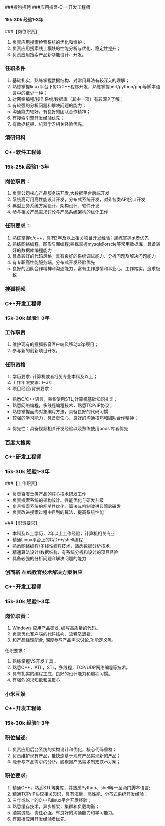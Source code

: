 ###搜狗招聘
###应用搜索-C++开发工程师
#### 15k-30k  经验1-3年

###【岗位职责】

1. 负责应用搜索检索系统的优化和维护；
2. 负责应用搜索线上模块的性能分析与优化、稳定性提升；
3. 负责应用搜索产品新功能设计、开发。

### 任职条件

1. 基础扎实，熟练掌握数据结构、对常用算法有较深入的理解；
2. 熟练掌握linux平台下的C/C++程序开发，熟练掌握perl/python/php等脚本语言中的至少一种；
3. 对网络编程/操作系统/数据库（其中一项）有较深入了解；
4. 有较强的分析问题和解决问题的能力；
5. 沟通能力较好，有良好的团队合作精神；
6. 有搜索引擎开发经验优先；
7. 有数据挖掘、机器学习相关经验优先。


### 清研讯科
### C++软件工程师
### 15k-25k 经验1-3年

### 岗位职责：

1. 负责公司核心产品服务端开发,大数据平台后端开发
2. 系统高可用高性能设计开发，分布式系统开发，对外各类API接口开发
3. 典型业务系统方案设计、架构设计、软件开发
4. 参与相关产品需求讨论与产品系统架构的优化工作    

### 任职要求：

1. 熟练掌握c/c++，具有2年及以上相关项目开发经验；熟练掌握qt者优先
2. 熟练网络编程，图形界面编程;熟练掌握mysql或oracle等常用数据库，具备较好的数据库编程能力
3. 具备较好的代码风格，具有良好的系统调试能力、分析问题及解决问题能力
4. 有专职高性能服务端，分布式开发经验优先
5. 良好的团队合作精神和沟通能力，富有工作激情和事业心，工作踏实，追求极致

### 搜狐视频
### C++开发工程师
### 15k-30k  经验1-3年

### 工作职责

1. 维护现有的搜狐影音客户端及移动p2p项目；
2. 参与新的创新项目开发。

### 任职资格

1. 学历要求: 计算机或者相关专业本科及以上；
2. 工作年限要求:  1~3年；
3. 项目经验/背景要求：
  - 熟悉C/C++语言，熟练使用STL,计算机基础知识扎实；
  - 熟悉网络编程，多线程编程技术，熟悉TCP/IP协议；
  - 熟练掌握面向对象编程方法，具备良好的代码习惯；
  - 较强的学习能力，具备责任心、良好的沟通技巧和团队合作精神；
4. 优先性：具备视频相关开发经验以及熟练使用boost库者优先

### 百度大搜索
### C++研发工程师
### 15k-30k  经验1-3年

###【工作职责】

- 负责百度垂类产品的核心技术研发工作
- 负责搜索系统的架构设计、性能优化与研发升级
- 负责搜索系统的相关性优化、算法与机制改进及策略研发
- 负责改进搜索过程中用到的算法，提高系统性能

###【职责要求】

- 本科及以上学历，2年以上工作经验，计算机相关专业
- 精通Linux平台上的C/C++/shell编程
- 熟悉网络编程/多线性编程技术，熟悉数据分析技术
- 精通算法设计/数据结构，有系统分析和设计的项目经验
- 具备较强的分析问题和解决问题的能力

### 创而新 在线教育技术解决方案供应
### C++开发工程师
### 15k-30k  经验1-3年

### 岗位职责：

1. Windows 应用产品研发, 编写高质量的代码。
2. 负责优化客户端的代码结构、流程及逻辑。
3. 和产品经理配合, 深度参与产品需求讨论,功能定义等。

任职要求：

1. 熟练掌握VS开发工具 。
2. 熟悉C++，ATL，STL，多线程，TCP/UDP网络编程等技术。
3. 具有扎实的编程工底，良好的设计能力和编程习惯。
4. 有强烈的求知欲和进取心

### 小米互娱
### C++开发工程师
### 15k-30k 经验1-3年

### 职位描述:
1. 负责应用后台系统的架构设计和优化，核心代码重构；
2. 负责维护现有产品，能快速基于现有产品实现新的产品；
3. 能参与产品需求的分析，能根据产品需求制定技术方案；

### 职位要求:
1. 精通C++，熟悉STL等类库，并熟悉Python、shell等一至两门脚本语言;
2. 精通TCP/IP协议相关知识，具有海量、高性能、分布式系统开发经验；
3. 三年或以上的C++和linux平台开发经验；
4. 熟悉缓存技术，异步框架，集群和负载均衡；
5. 踏实诚恳、责任心强，有良好的沟通能力和学习能力。 
6. 有直播应用开发经验者优先。